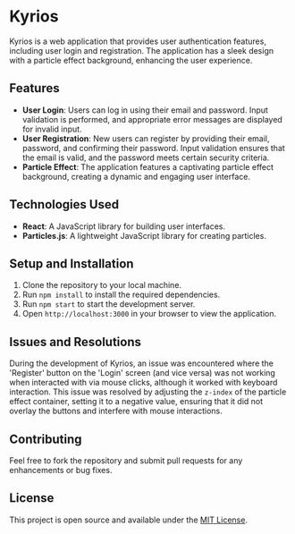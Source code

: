 # Kyrios

Kyrios is a web application that provides user authentication features, including user login and registration. The application has a sleek design with a particle effect background, enhancing the user experience.

## Features

- **User Login**: Users can log in using their email and password. Input validation is performed, and appropriate error messages are displayed for invalid input.
- **User Registration**: New users can register by providing their email, password, and confirming their password. Input validation ensures that the email is valid, and the password meets certain security criteria.
- **Particle Effect**: The application features a captivating particle effect background, creating a dynamic and engaging user interface.

## Technologies Used

- **React**: A JavaScript library for building user interfaces.
- **Particles.js**: A lightweight JavaScript library for creating particles.

## Setup and Installation

1. Clone the repository to your local machine.
2. Run `npm install` to install the required dependencies.
3. Run `npm start` to start the development server.
4. Open `http://localhost:3000` in your browser to view the application.

## Issues and Resolutions

During the development of Kyrios, an issue was encountered where the 'Register' button on the 'Login' screen (and vice versa) was not working when interacted with via mouse clicks, although it worked with keyboard interaction. This issue was resolved by adjusting the `z-index` of the particle effect container, setting it to a negative value, ensuring that it did not overlay the buttons and interfere with mouse interactions.

## Contributing

Feel free to fork the repository and submit pull requests for any enhancements or bug fixes.

## License

This project is open source and available under the [MIT License](LICENSE).
